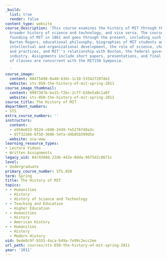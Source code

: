 ```yaml
---
_build:
  list: true
  render: false
content_type: website
course_description: 'This course examines the history of MIT through the lens of the
  broader history of science and technology, and vice versa. The course covers the
  founding of MIT in 1861 and goes through the present, including such topics as William
  Barton Rogers, educational philosophy, biographies of MIT students and professors,
  intellectual and organizational development, the role of science, changing laboratories
  and practices, and MIT''s relationship with Boston, the federal government, and
  industry. Assignments include short papers, presentations, and final paper. A number
  of classes are concurrent with the MIT150 Symposia.

  '
course_image:
  content: 00475498-0a40-63dc-1c10-535427207de2
  website: sts-050-the-history-of-mit-spring-2011
course_image_thumbnail:
  content: 0997387b-ba15-f2bc-2cff-b30e5a8c1a8f
  website: sts-050-the-history-of-mit-spring-2011
course_title: The History of MIT
department_numbers:
- STS
extra_course_numbers: ''
instructors:
  content:
  - e950e033-9524-c600-2449-fe5276f40a3c
  - d7f32266-6f58-3606-54fa-d4b85b599d5e
  website: ocw-www
learning_resource_types:
- Lecture Videos
- Written Assignments
legacy_uid: 84c9388d-22db-442e-8dda-96f5d2c8671c
level:
- Undergraduate
primary_course_number: STS.050
term: Spring
title: The History of MIT
topics:
- - Humanities
  - History
  - History of Science and Technology
- - Teaching and Education
  - Higher Education
- - Humanities
  - History
  - American History
- - Humanities
  - History
  - Modern History
uid: 9e4e8c9f-b555-4aca-b49a-7e99c2ecc2ee
url_path: courses/sts-050-the-history-of-mit-spring-2011
year: '2011'
---
```

